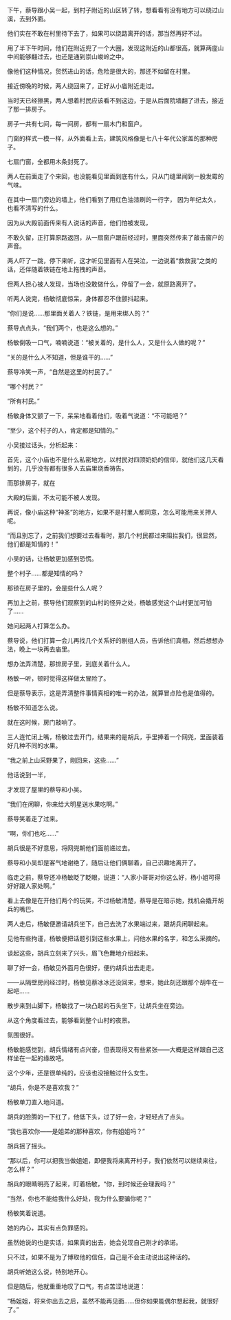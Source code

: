 下午，蔡导跟小吴一起，到村子附近的山区转了转，想看看有没有地方可以绕过山溪，去到外面。

他们实在不敢在村里待下去了，如果可以绕路离开的话，那当然再好不过。

用了半下午时间，他们在附近兜了一个大圈，发现这附近的山都很高，就算两座山中间能够翻过去，也还是通到崇山峻岭之中。

像他们这种情况，贸然进山的话，危险是很大的，那还不如留在村里。

接近傍晚的时候，两人绕回来了，正好从小庙附近走过。

当时天已经擦黑，两人想着村民应该看不到这边，于是从后面院墙翻了进去，接近了那一排房子。

房子一共有七间，每一间房，都有一扇木门和窗户。

门窗的样式一模一样，从外面看上去，建筑风格像是七八十年代公家盖的那种房子。

七扇门窗，全都用木条封死了。

两人在前面走了个来回，也没能看见里面到底有什么，只从门缝里闻到一股发霉的气味。

在其中一扇门旁边的墙上，他们看到了用红色油漆刷的一行字， 因为年纪太久，也看不清写的什么。

因为从大殿前面传来有人说话的声音，他们怕被发现，

不敢久留，正打算原路返回，从一扇窗户跟前经过时，里面突然传来了敲击窗户的声音。

两人吓了一跳，停下来听，这才听见里面有人在哭泣，一边说着“救救我”之类的话，还伴随着铁链在地上拖拽的声音。

但两人担心被人发现，当场也没敢做什么，停留了一会，就原路离开了。

听两人说完，杨敏彻底惊呆，身体都忍不住颤抖起来。

“你们是说……那里面关着人？铁链，是用来绑人的？”

蔡导点点头，“我们两个，也是这么想的。”

杨敏倒吸一口气，喃喃说道：“被关着的，是什么人，又是什么人做的呢？”

“关的是什么人不知道，但是谁干的……”

蔡导冷笑一声，“自然是这里的村民了。”

“哪个村民？”

“所有村民。”

杨敏身体又颤了一下，呆呆地看着他们，吸着气说道：“不可能吧？”

“至少，这个村子的人，肯定都是知情的。”

小吴接过话头，分析起来：

首先，这个小庙也不是什么私密地方，以村民对四顶奶奶的信仰，就他们这几天看到的，几乎没有都有很多人去庙里烧香祷告。

而那排房子，就在

大殿的后面，不太可能不被人发现。

再说，像小庙这种“神圣”的地方，如果不是村里人都同意，怎么可能用来关押人呢。

“而且别忘了，之前我们想要过去看看时，那几个村民都过来阻拦我们，很显然，他们都是知情的！”

小吴的话，让杨敏更加感到恐慌。

整个村子……都是知情的吗？

那锁在房子里的，会是些什么人呢？

再加上之前，蔡导他们观察到的山村的怪异之处，杨敏感觉这个山村更加可怕了……

她问起两人打算怎么办。

蔡导说，他们打算一会儿再找几个关系好的剧组人员，告诉他们真相，然后想想办法，晚上一块再去庙里。

想办法弄清楚，那排房子里，到底关着什么人。

杨敏一听，顿时觉得这样做太冒险了。

但是蔡导表示，这是弄清整件事情真相的唯一的办法，就算冒点险也是值得的。

杨敏不知道怎么说。

就在这时候，房门敲响了。

三人连忙闭上嘴，杨敏过去开门，结果来的是胡兵，手里捧着一个网兜，里面装着好几种不同的水果。

“我之前上山采野果了，刚回来，这些……”

他话说到一半，

才发现了屋里的蔡导和小吴。

“我们在闲聊，你来给大明星送水果吃啊。”

蔡导笑着走了过来。

“啊，你们也吃……”

胡兵很是不好意思，将网兜朝他们面前递过去。

蔡导和小吴却是客气地谢绝了，随后让他们俩聊着，自己识趣地离开了。

临走之前，蔡导还冲杨敏眨了眨眼，说道：“人家小哥哥对你这么好，杨小姐可得好好跟人家处啊。”

看上去像是在开他们两个的玩笑，不过杨敏清楚，蔡导是在暗示她，找机会撬开胡兵的嘴巴。

两人走后，杨敏便邀请胡兵坐下，自己去洗了水果端过来，跟胡兵闲聊起来。

见他有些拘谨，杨敏便把话题引到这些水果上，问他水果的名字，和怎么采摘的。

谈起这些，胡兵立刻来了兴头，眉飞色舞地介绍起来。

聊了好一会，杨敏见外面月色很好，便约胡兵出去走走。

——从隔壁房间经过时，杨敏见蔡冰冰还没回来，想来，她此刻还跟那个胡牛在一起吧……

散步来到山脚下，杨敏找了一块凸起的石头坐下，让胡兵坐在旁边。

从这个角度看过去，能够看到整个山村的夜景。

氛围很好。

杨敏能感觉到，胡兵情绪有点兴奋，但表现得又有些紧张——大概是这样跟自己这样坐在一起的缘故吧。

这个少年，还是很单纯的，应该也没接触过什么女生。

“胡兵，你是不是喜欢我？”

杨敏单刀直入地问道。

胡兵的脸腾的一下红了，他低下头，过了好一会，才轻轻点了点头。

“我也喜欢你——是姐弟的那种喜欢，你有姐姐吗？”

胡兵摇了摇头。

“那以后，你可以把我当做姐姐，即便我将来离开村子，我们依然可以继续来往，怎么样？”

胡兵的眼睛明亮了起来，盯着杨敏，“你，到时候还会理我吗？”

“当然，你也不能给我什么好处，我为什么要骗你呢？”

杨敏笑着说道。

她的内心，其实有点负罪感的。

虽然她说的也是实话，如果真的出去，她会兑现自己刚才的承诺。

只不过，如果不是为了博取他的信任，自己是不会主动说出这种话的。

胡兵听她这么说，特别地开心。

但是随后，他就重重地叹了口气，有点苦涩地说道：

“杨姐姐，将来你出去之后，虽然不能再见面……但你如果能偶尔想起我，就很好了。”

